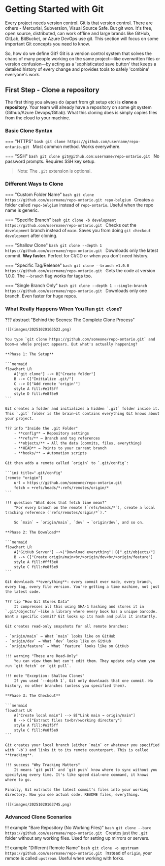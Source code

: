 # Getting Started with Git

Every project needs version control. Git is that version control. There are others - Mercurial, Subversion, Visual Source Safe. But git won. It's free, open source, distributed, can work offline and large brands like GitHub, GitLab, BitBucket, or Azure DevOps use git. This section will focus on some important Git concepts you need to know.

So, how do we define Git? Git is a version control system that solves the chaos of many people working on the same project—like overwritten files or version confusion—by acting as a 'sophisticated save button' that keeps a detailed history of every change and provides tools to safely 'combine' everyone's work.




## First Step - Clone a repository

The first thing you always do (apart from git setup etc) is **clone a repository**. Your team will already have a repository on some git system (Github/Azure Devops/Gitlab). What this cloning does is simply copies files from the cloud to your machine.

### Basic Clone Syntax

=== "HTTPS"
    ```bash
    git clone https://github.com/username/repo-ontario.git
    ```
    Most common method. Works everywhere.

=== "SSH"
    ```bash
    git clone git@github.com:username/repo-ontario.git
    ```
    No password prompts. Requires SSH key setup.

> Note: The `.git` extension is optional. 
### Different Ways to Clone

=== "Custom Folder Name"
    ```bash
    git clone https://github.com/username/repo-ontario.git repo-belgium
    ```
    Creates a folder called `repo-belgium` instead of `repo-ontario`. Useful when the repo name is generic.

=== "Specific Branch"
    ```bash
    git clone -b development https://github.com/username/repo-ontario.git
    ```
    Checks out the `development` branch instead of `main`. Saves you from doing `git checkout development` after cloning.

=== "Shallow Clone"
    ```bash
    git clone --depth 1 https://github.com/username/repo-ontario.git
    ```
    Downloads only the latest commit. **Way faster.** Perfect for CI/CD or when you don't need history.

=== "Specific Tag/Release"
    ```bash
    git clone --branch v1.0.0 https://github.com/username/repo-ontario.git
    ```
    Gets the code at version 1.0.0. The `--branch` flag works for tags too.

=== "Single Branch Only"
    ```bash
    git clone --depth 1 --single-branch https://github.com/username/repo-ontario.git
    ```
    Downloads only one branch. Even faster for huge repos.

### What Really Happens When You Run `git clone`?

??? abstract "Behind the Scenes: The Complete Clone Process"
    
    ![](images/20251020163523.png)

    You type `git clone https://github.com/someone/repo-ontario.git` and boom—a whole project appears. But what's actually happening?

    **Phase 1: The Setup**
    
    ```mermaid
    flowchart LR
        A["git clone"] --> B["Create folder"]
        B --> C["Initialize .git/"]
        C --> D["Add remote 'origin'"]
        style A fill:#e1f5ff
        style D fill:#e8f5e9
    ```
    
    Git creates a folder and initializes a hidden `.git` folder inside it. This `.git` folder is the brain—it contains everything Git knows about your project.

    ??? info "Inside the .git Folder"
        - **config** → Repository settings
        - **refs/** → Branch and tag references
        - **objects/** → All the data (commits, files, everything)
        - **HEAD** → Points to your current branch
        - **hooks/** → Automation scripts

    Git then adds a remote called `origin` to `.git/config`:

    ```ini title=".git/config"
    [remote "origin"]
        url = https://github.com/someone/repo-ontario.git
        fetch = +refs/heads/*:refs/remotes/origin/*
    ```

    !!! question "What does that fetch line mean?"
        "For every branch on the remote (`refs/heads/*`), create a local tracking reference (`refs/remotes/origin/*`)."
        
        So `main` → `origin/main`, `dev` → `origin/dev`, and so on.

    **Phase 2: The Download**
    
    ```mermaid
    flowchart LR
        A["GitHub Server"] -->|"Download everything"| B[".git/objects/"]
        B --> C["Create origin/main<br/>origin/dev<br/>origin/feature"]
        style A fill:#fff3e0
        style C fill:#e8f5e9
    ```
    
    Git downloads **everything**: every commit ever made, every branch, every tag, every file version. You're getting a time machine, not just the latest code.

    ??? tip "How Git Stores Data"
        It compresses all this using SHA-1 hashing and stores it in `.git/objects/`—like a library where every book has a unique barcode. Want a specific commit? Git looks up its hash and pulls it instantly.

    Git creates read-only snapshots for all remote branches:
    
    - `origin/main` → What `main` looks like on GitHub
    - `origin/dev` → What `dev` looks like on GitHub
    - `origin/feature` → What `feature` looks like on GitHub

    !!! warning "These are Read-Only"
        You can view them but can't edit them. They update only when you run `git fetch` or `git pull`.

    !!! note "Exception: Shallow Clones"
        If you used `--depth 1`, Git only downloads that one commit. No history, no other branches (unless you specified them).

    **Phase 3: The Checkout**
    
    ```mermaid
    flowchart LR
        A["Create local main"] --> B["Link main → origin/main"]
        B --> C["Extract files to<br/>working directory"]
        style A fill:#e1f5ff
        style C fill:#e8f5e9
    ```
    
    Git creates your local branch (either `main` or whatever you specified with `-b`) and links it to its remote counterpart. This is called **tracking**.

    !!! success "Why Tracking Matters"
        It means `git pull` and `git push` know where to sync without you specifying every time. It's like speed dial—one command, it knows where to go.

    Finally, Git extracts the latest commit's files into your working directory. Now you see actual code, README files, everything.

    ![](images/20251020163745.png)

### Advanced Clone Scenarios

!!! example "Bare Repository (No Working Files)"
    ```bash
    git clone --bare https://github.com/username/repo-ontario.git
    ```
    Creates just the `.git` folder without any working files. Used for setting up mirrors or servers.

!!! example "Different Remote Name"
    ```bash
    git clone -o upstream https://github.com/username/repo-ontario.git
    ```
    Instead of `origin`, your remote is called `upstream`. Useful when working with forks.
